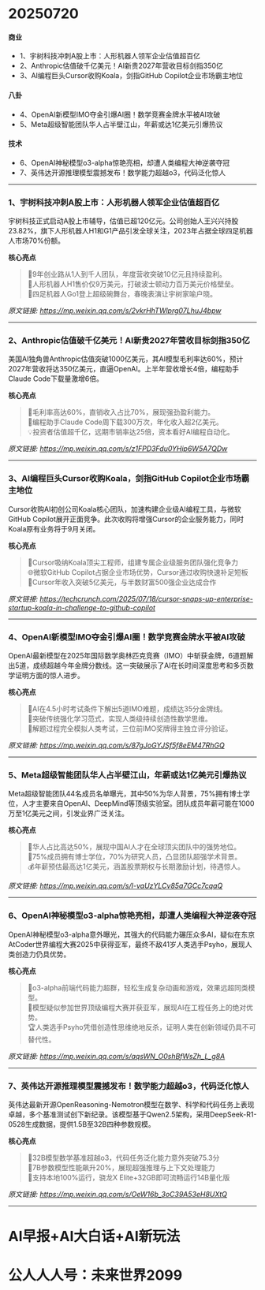 # 20250720

#### 商业
- 1、宇树科技冲刺A股上市：人形机器人领军企业估值超百亿
- 2、Anthropic估值破千亿美元！AI新贵2027年营收目标剑指350亿
- 3、AI编程巨头Cursor收购Koala，剑指GitHub Copilot企业市场霸主地位
#### 八卦
- 4、OpenAI新模型IMO夺金引爆AI圈！数学竞赛金牌水平被AI攻破
- 5、Meta超级智能团队华人占半壁江山，年薪或达1亿美元引爆热议
#### 技术
- 6、OpenAI神秘模型o3-alpha惊艳亮相，却遭人类编程大神逆袭夺冠
- 7、英伟达开源推理模型震撼发布！数学能力超越o3，代码泛化惊人

---

### 1、宇树科技冲刺A股上市：人形机器人领军企业估值超百亿
宇树科技正式启动A股上市辅导，估值已超120亿元。公司创始人王兴兴持股23.82%，旗下人形机器人H1和G1产品引发全球关注，2023年占据全球四足机器人市场70%份额。

**核心亮点**  
> 🚀9年创业路从1人到千人团队，年度营收突破10亿元且持续盈利。  
> 🌟人形机器人H1售价仅9万美元，打破波士顿动力百万美元价格壁垒。  
> 🐶四足机器人Go1登上超级碗舞台，春晚表演让宇树家喻户晓。  

*原文链接: https://mp.weixin.qq.com/s/2vkrHhTWlprg07LhuJ4bpw*

---

### 2、Anthropic估值破千亿美元！AI新贵2027年营收目标剑指350亿
美国AI独角兽Anthropic估值突破1000亿美元，其AI模型毛利率达60%，预计2027年营收将达350亿美元，直逼OpenAI。上半年营收增长4倍，编程助手Claude Code下载量激增6倍。

**核心亮点**  
> 🚀毛利率高达60%，直销收入占比70%，展现强劲盈利能力。  
> 🌟编程助手Claude Code周下载300万次，年化收入超2亿美元。  
> 💡投资者估值超千亿，远期市销率达25倍，资本看好AI编程自动化。  

*原文链接: https://mp.weixin.qq.com/s/z1FPD3Fdu0YHip6W5A7QDw*

---

### 3、AI编程巨头Cursor收购Koala，剑指GitHub Copilot企业市场霸主地位
Cursor收购AI初创公司Koala核心团队，加速构建企业级AI编程工具，与微软GitHub Copilot展开正面竞争。此次收购将增强Cursor的企业服务能力，同时Koala原有业务将于9月关闭。

**核心亮点**  
> 🚀Cursor吸纳Koala顶尖工程师，组建专属企业级服务团队强化竞争力  
> 🌐微软GitHub Copilot占据企业市场优势，Cursor通过收购快速补足短板  
> 🍉Cursor年收入突破5亿美元，与半数财富500强企业达成合作  

*原文链接: https://techcrunch.com/2025/07/18/cursor-snaps-up-enterprise-startup-koala-in-challenge-to-github-copilot*

---

### 4、OpenAI新模型IMO夺金引爆AI圈！数学竞赛金牌水平被AI攻破
OpenAI最新模型在2025年国际数学奥林匹克竞赛（IMO）中斩获金牌，6道题解出5道，成绩超越今年金牌分数线。这一突破展示了AI在长时间深度思考和多页数学证明方面的惊人进步。

**核心亮点**  
> 🐸AI在4.5小时考试条件下解出5道IMO难题，成绩达35分金牌线。  
> 🚀突破传统强化学习范式，实现人类级持续创造性数学思维。  
> 🌟解题过程完全模拟人类考试，三位前IMO奖牌得主独立评分验证。  

*原文链接: https://mp.weixin.qq.com/s/87gJoGYJSf5f8eEM47RhGQ*

---

### 5、Meta超级智能团队华人占半壁江山，年薪或达1亿美元引爆热议
Meta超级智能团队44名成员名单曝光，其中50%为华人背景，75%拥有博士学位，人才主要来自OpenAI、DeepMind等顶级实验室。团队成员年薪可能在1000万至1亿美元之间，引发业界广泛关注。

**核心亮点**  
> 🐲华人占比高达50%，展现中国AI人才在全球顶尖团队中的强势地位。  
> 🚀75%成员拥有博士学位，70%为研究人员，凸显团队超强学术背景。  
> 💰年薪预估最高达1亿美元，涵盖股票期权与长期激励计划，待遇惊人。  

*原文链接: https://mp.weixin.qq.com/s/I-vaUzYLCv85a7GCc7cqaQ*

---

### 6、OpenAI神秘模型o3-alpha惊艳亮相，却遭人类编程大神逆袭夺冠
OpenAI神秘模型o3-alpha意外曝光，其强大的代码能力碾压众多AI，疑似在东京AtCoder世界编程大赛2025中获得亚军，最终不敌41岁人类选手Psyho，展现人类创造力仍具优势。

**核心亮点**  
> 🚀o3-alpha前端代码能力超群，轻松生成复杂动画和游戏，效果远超同类模型。  
> 🌟模型疑似参加世界顶级编程大赛并获亚军，展现AI在工程任务上的绝对优势。  
> 🏆人类选手Psyho凭借创造性思维绝地反杀，证明人类在创新领域仍具不可替代性。  

*原文链接: https://mp.weixin.qq.com/s/aqsWN_O0shBfWsZh_L_g8A*

---

### 7、英伟达开源推理模型震撼发布！数学能力超越o3，代码泛化惊人
英伟达最新开源OpenReasoning-Nemotron模型在数学、科学和代码任务上表现卓越，多个基准测试创下新纪录。该模型基于Qwen2.5架构，采用DeepSeek-R1-0528生成数据，提供1.5B至32B四种参数规模。

**核心亮点**  
> 🚀32B模型数学基准超越o3，代码任务泛化能力意外突破75.3分  
> 🌟7B参数模型性能飙升20%，展现超强推理与上下文处理能力  
> 🐉支持本地100%运行，骁龙X Elite+32GB即可流畅运行14B量化版  

*原文链接: https://mp.weixin.qq.com/s/OeW16b_3oC39A53eH8UXtQ*

---

# AI早报+AI大白话+AI新玩法
# 公人人人号：未来世界2099
